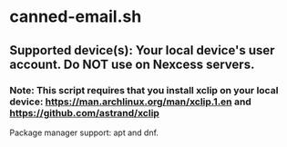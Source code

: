 # canned-email.sh
## Supported device(s): Your local device's user account. Do NOT use on Nexcess servers.
### Note: This script requires that you install xclip on your local device: https://man.archlinux.org/man/xclip.1.en and https://github.com/astrand/xclip
Package manager support: apt and dnf.